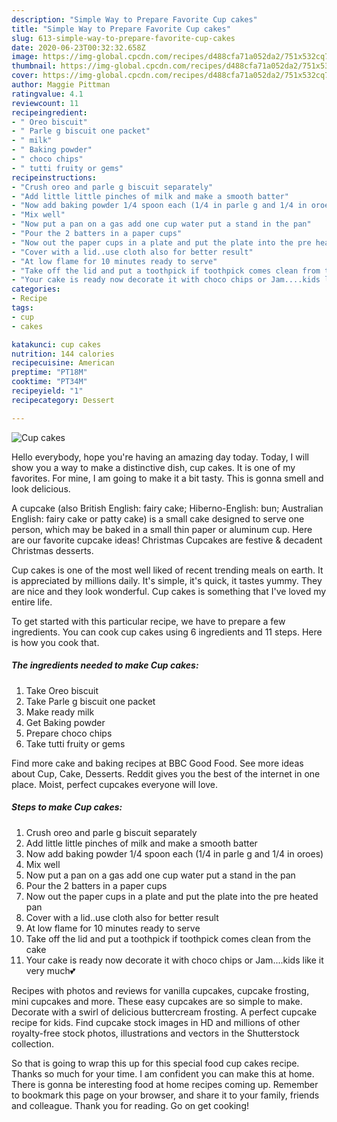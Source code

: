 ```yaml
---
description: "Simple Way to Prepare Favorite Cup cakes"
title: "Simple Way to Prepare Favorite Cup cakes"
slug: 613-simple-way-to-prepare-favorite-cup-cakes
date: 2020-06-23T00:32:32.658Z
image: https://img-global.cpcdn.com/recipes/d488cfa71a052da2/751x532cq70/cup-cakes-recipe-main-photo.jpg
thumbnail: https://img-global.cpcdn.com/recipes/d488cfa71a052da2/751x532cq70/cup-cakes-recipe-main-photo.jpg
cover: https://img-global.cpcdn.com/recipes/d488cfa71a052da2/751x532cq70/cup-cakes-recipe-main-photo.jpg
author: Maggie Pittman
ratingvalue: 4.1
reviewcount: 11
recipeingredient:
- " Oreo biscuit"
- " Parle g biscuit one packet"
- " milk"
- " Baking powder"
- " choco chips"
- " tutti fruity or gems"
recipeinstructions:
- "Crush oreo and parle g biscuit separately"
- "Add little little pinches of milk and make a smooth batter"
- "Now add baking powder 1/4 spoon each (1/4 in parle g and 1/4 in oroes)"
- "Mix well"
- "Now put a pan on a gas add one cup water put a stand in the pan"
- "Pour the 2 batters in a paper cups"
- "Now out the paper cups in a plate and put the plate into the pre heated pan"
- "Cover with a lid..use cloth also for better result"
- "At low flame for 10 minutes ready to serve"
- "Take off the lid and put a toothpick if toothpick comes clean from the cake"
- "Your cake is ready now decorate it with choco chips or Jam....kids like it very much💕"
categories:
- Recipe
tags:
- cup
- cakes

katakunci: cup cakes 
nutrition: 144 calories
recipecuisine: American
preptime: "PT18M"
cooktime: "PT34M"
recipeyield: "1"
recipecategory: Dessert

---
```



![Cup cakes](https://img-global.cpcdn.com/recipes/d488cfa71a052da2/751x532cq70/cup-cakes-recipe-main-photo.jpg)

Hello everybody, hope you're having an amazing day today. Today, I will show you a way to make a distinctive dish, cup cakes. It is one of my favorites. For mine, I am going to make it a bit tasty. This is gonna smell and look delicious.

A cupcake (also British English: fairy cake; Hiberno-English: bun; Australian English: fairy cake or patty cake) is a small cake designed to serve one person, which may be baked in a small thin paper or aluminum cup. Here are our favorite cupcake ideas! Christmas Cupcakes are festive &amp; decadent Christmas desserts.

Cup cakes is one of the most well liked of recent trending meals on earth. It is appreciated by millions daily. It's simple, it's quick, it tastes yummy. They are nice and they look wonderful. Cup cakes is something that I've loved my entire life.


To get started with this particular recipe, we have to prepare a few ingredients. You can cook cup cakes using 6 ingredients and 11 steps. Here is how you cook that.

<!--inarticleads1-->

##### The ingredients needed to make Cup cakes:

1. Take  Oreo biscuit
1. Take  Parle g biscuit one packet
1. Make ready  milk
1. Get  Baking powder
1. Prepare  choco chips
1. Take  tutti fruity or gems


Find more cake and baking recipes at BBC Good Food. See more ideas about Cup, Cake, Desserts. Reddit gives you the best of the internet in one place. Moist, perfect cupcakes everyone will love. 

<!--inarticleads2-->

##### Steps to make Cup cakes:

1. Crush oreo and parle g biscuit separately
1. Add little little pinches of milk and make a smooth batter
1. Now add baking powder 1/4 spoon each (1/4 in parle g and 1/4 in oroes)
1. Mix well
1. Now put a pan on a gas add one cup water put a stand in the pan
1. Pour the 2 batters in a paper cups
1. Now out the paper cups in a plate and put the plate into the pre heated pan
1. Cover with a lid..use cloth also for better result
1. At low flame for 10 minutes ready to serve
1. Take off the lid and put a toothpick if toothpick comes clean from the cake
1. Your cake is ready now decorate it with choco chips or Jam....kids like it very much💕


Recipes with photos and reviews for vanilla cupcakes, cupcake frosting, mini cupcakes and more. These easy cupcakes are so simple to make. Decorate with a swirl of delicious buttercream frosting. A perfect cupcake recipe for kids. Find cupcake stock images in HD and millions of other royalty-free stock photos, illustrations and vectors in the Shutterstock collection. 

So that is going to wrap this up for this special food cup cakes recipe. Thanks so much for your time. I am confident you can make this at home. There is gonna be interesting food at home recipes coming up. Remember to bookmark this page on your browser, and share it to your family, friends and colleague. Thank you for reading. Go on get cooking!

